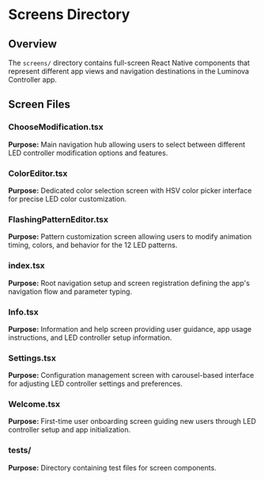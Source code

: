 # Screens Directory

## Overview
The `screens/` directory contains full-screen React Native components that represent different app views and navigation destinations in the Luminova Controller app.

## Screen Files

### ChooseModification.tsx
**Purpose:** Main navigation hub allowing users to select between different LED controller modification options and features.

### ColorEditor.tsx
**Purpose:** Dedicated color selection screen with HSV color picker interface for precise LED color customization.

### FlashingPatternEditor.tsx
**Purpose:** Pattern customization screen allowing users to modify animation timing, colors, and behavior for the 12 LED patterns.

### index.tsx
**Purpose:** Root navigation setup and screen registration defining the app's navigation flow and parameter typing.

### Info.tsx
**Purpose:** Information and help screen providing user guidance, app usage instructions, and LED controller setup information.

### Settings.tsx
**Purpose:** Configuration management screen with carousel-based interface for adjusting LED controller settings and preferences.

### Welcome.tsx
**Purpose:** First-time user onboarding screen guiding new users through LED controller setup and app initialization.

### __tests__/
**Purpose:** Directory containing test files for screen components.
